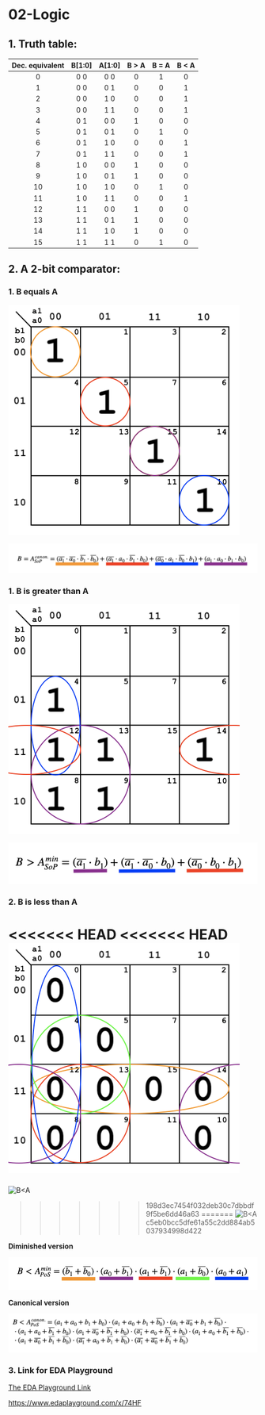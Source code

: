 



# 02-Logic

## 1. Truth table:

| **Dec. equivalent** | **B[1:0]** | **A[1:0]** | **B > A** | **B = A** | **B < A** |
| :-: | :-: | :-: | :-: | :-: | :-: |
| 0 | 0 0 | 0 0 | 0 | 1 | 0 |
| 1 | 0 0 | 0 1 | 0 | 0 | 1 |
| 2 | 0 0 | 1 0 | 0 | 0 | 1 |
| 3 | 0 0 | 1 1 | 0 | 0 | 1 |
| 4 | 0 1 | 0 0 | 1 | 0 | 0 |
| 5 | 0 1 | 0 1 | 0 | 1 | 0 |
| 6 | 0 1 | 1 0 | 0 | 0 | 1 |
| 7 | 0 1 | 1 1 | 0 | 0 | 1 |
| 8 | 1 0 | 0 0 | 1 | 0 | 0 |
| 9 | 1 0 | 0 1 | 1 | 0 | 0|
| 10 | 1 0 | 1 0 | 0 | 1 | 0 |
| 11 | 1 0 | 1 1 | 0 | 0 | 1 |
| 12 | 1 1 | 0 0 | 1 | 0 | 0 |
| 13 | 1 1 | 0 1 | 1 | 0 | 0 |
| 14 | 1 1 | 1 0 | 1 | 0 | 0 |
| 15 | 1 1 | 1 1 | 0 | 1 | 0 |



## 2. A 2-bit comparator:

### 1. B equals A
![B=A](images/equals.png)

![B=A](images/equals_canon.png)



### 1. B is greater than A

![B>A](images/greater.png)

![B=A](images/greater_min.png)

### 2. B is less than A

<<<<<<< HEAD
<<<<<<< HEAD
![B<A](images/less.png)
=======
![B<A](/Digital-Electronics-1/Labs/02-logic/images/less.png)
>>>>>>> 198d3ec7454f032deb30c7dbbdf9f5be6dd46a63
=======
![B<A](/Users/krystufek/Documents/Digital-Electronics-1/Labs/02-logic/images/less.png)
>>>>>>> c5eb0bcc5dfe61a55c2dd884ab5037934998d422

**Diminished version**

![B=A](images/less_min.png)

**Canonical version**

![B=A](images/less_canon.png)


### 3. Link for EDA Playground

[The EDA Playground Link](https://www.edaplayground.com/x/74HF)

https://www.edaplayground.com/x/74HF

